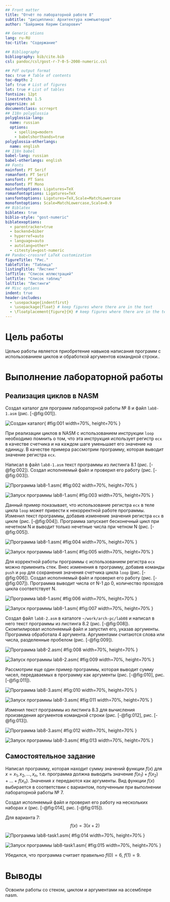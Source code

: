 ```yaml
---
## Front matter
title: "Отчёт по лабораторной работе 8"
subtitle: "дисциплина: Архитектура компьютеров"
author: "Байрамов Керим Сапарович"

## Generic otions
lang: ru-RU
toc-title: "Содержание"

## Bibliography
bibliography: bib/cite.bib
csl: pandoc/csl/gost-r-7-0-5-2008-numeric.csl

## Pdf output format
toc: true # Table of contents
toc-depth: 2
lof: true # List of figures
lot: true # List of tables
fontsize: 12pt
linestretch: 1.5
papersize: a4
documentclass: scrreprt
## I18n polyglossia
polyglossia-lang:
  name: russian
  options:
	- spelling=modern
	- babelshorthands=true
polyglossia-otherlangs:
  name: english
## I18n babel
babel-lang: russian
babel-otherlangs: english
## Fonts
mainfont: PT Serif
romanfont: PT Serif
sansfont: PT Sans
monofont: PT Mono
mainfontoptions: Ligatures=TeX
romanfontoptions: Ligatures=TeX
sansfontoptions: Ligatures=TeX,Scale=MatchLowercase
monofontoptions: Scale=MatchLowercase,Scale=0.9
## Biblatex
biblatex: true
biblio-style: "gost-numeric"
biblatexoptions:
  - parentracker=true
  - backend=biber
  - hyperref=auto
  - language=auto
  - autolang=other*
  - citestyle=gost-numeric
## Pandoc-crossref LaTeX customization
figureTitle: "Рис."
tableTitle: "Таблица"
listingTitle: "Листинг"
lofTitle: "Список иллюстраций"
lotTitle: "Список таблиц"
lolTitle: "Листинги"
## Misc options
indent: true
header-includes:
  - \usepackage{indentfirst}
  - \usepackage{float} # keep figures where there are in the text
  - \floatplacement{figure}{H} # keep figures where there are in the text
---
```


# Цель работы

Целью работы является приобретение навыков написания программ с использованием циклов и обработкой аргументов командной строки..

# Выполнение лабораторной работы

## Реализация циклов в NASM

Создал каталог для программ лабораторной работы № 8 и файл `lab8-1.asm` (рис. [-@fig:001]).

![Создан каталог](image/01.png){ #fig:001 width=70%, height=70% }

При реализации циклов в NASM с использованием инструкции `loop` необходимо помнить о том, что эта инструкция использует регистр `ecx` в качестве счетчика и на каждом шаге уменьшает его значение на единицу. В качестве примера рассмотрим программу, которая выводит значение регистра `ecx`. 

Написал в файл `lab8-1.asm` текст программы из листинга 8.1 (рис. [-@fig:002]). Создал исполняемый файл и проверил его работу (рис. [-@fig:003]).

![Программа lab8-1.asm](image/02.png){ #fig:002 width=70%, height=70% }

![Запуск программы lab8-1.asm](image/03.png){ #fig:003 width=70%, height=70% }

Данный пример показывает, что использование регистра `ecx` в теле цикла `loop` может привести к некорректной работе программы. 
Изменил текст программы, добавив изменение значения регистра `ecx` в цикле (рис. [-@fig:004]). Программа запускает бесконечный цикл при нечетном N и выводит только нечетные числа при четном N (рис. [-@fig:005]).

![Программа lab8-1.asm](image/04.png){ #fig:004 width=70%, height=70% }

![Запуск программы lab8-1.asm](image/05.png){ #fig:005 width=70%, height=70% }

Для корректной работы программы с использованием регистра `ecx` можно применить стек. Внес изменения в программу, добавив команды `push` и `pop` для сохранения значения счетчика цикла `loop` (рис. [-@fig:006]). Создал исполняемый файл и проверил его работу (рис. [-@fig:007]). Программа выводит числа от N-1 до 0, количество проходов цикла соответствует N.

![Программа lab8-1.asm](image/06.png){ #fig:006 width=70%, height=70% }

![Запуск программы lab8-1.asm](image/07.png){ #fig:007 width=70%, height=70% }

Создал файл `lab8-2.asm` в каталоге `~/work/arch-pc/lab08` и написал в него текст программы из листинга 8.2 (рис. [-@fig:008]). Скомпилировал исполняемый файл и запустил его, указав аргументы. Программа обработала 4 аргумента. Аргументами считаются слова или числа, разделенные пробелом (рис. [-@fig:009]).

![Программа lab8-2.asm](image/08.png){ #fig:008 width=70%, height=70% }

![Запуск программы lab8-2.asm](image/09.png){ #fig:009 width=70%, height=70% }

Рассмотрим еще один пример программы, которая выводит сумму чисел, передаваемых в программу как аргументы (рис. [-@fig:010], рис. [-@fig:011]).

![Программа lab8-3.asm](image/10.png){ #fig:010 width=70%, height=70% }

![Запуск программы lab8-3.asm](image/11.png){ #fig:011 width=70%, height=70% }

Изменил текст программы из листинга 8.3 для вычисления произведения аргументов командной строки (рис. [-@fig:012], рис. [-@fig:013]).

![Программа lab8-3.asm](image/12.png){ #fig:012 width=70%, height=70% }

![Запуск программы lab8-3.asm](image/13.png){ #fig:013 width=70%, height=70% }

## Самостоятельное задание

Написал программу, которая находит сумму значений функции $f(x)$ для $x = x_1, x_2, ..., x_n$, т.е. программа должна выводить значение $f(x_1) + f(x_2) + ... + f(x_n)$. Значения $x$ передаются как аргументы. Вид функции $f(x)$ выбирается в соответствии с вариантом, полученным при выполнении лабораторной работы № 7. 

Создал исполняемый файл и проверил его работу на нескольких наборах $x$ (рис. [-@fig:014], рис. [-@fig:015]).

Для варианта 7: $$f(x) = 3(x+2)$$

![Программа lab8-task1.asm](image/14.png){ #fig:014 width=70%, height=70% }

![Запуск программы lab8-task1.asm](image/15.png){ #fig:015 width=70%, height=70% }

Убедился, что программа считает правильно $f(0)=6$, $f(1)=9$.


# Выводы

Освоили работы со стеком, циклом и аргументами на ассемблере nasm.